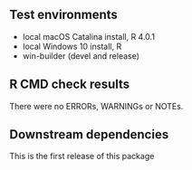 ## Test environments
* local macOS Catalina install, R 4.0.1
* local Windows 10 install, R
* win-builder (devel and release)


## R CMD check results
There were no ERRORs, WARNINGs or NOTEs.


## Downstream dependencies
This is the first release of this package
